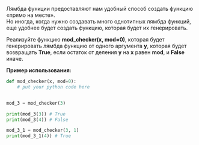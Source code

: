 Лямбда функции предоставляют нам удобный способ создать функцию «прямо на месте».  
Но иногда, когда нужно создавать много однотипных лямбда функций, еще удобнее будет 
создать функцию, которая будет их генерировать.

Реализуйте функцию **mod_checker(x, mod=0)**, которая будет генерировать лямбда функцию 
от одного аргумента **y**, которая будет возвращать **True**, если остаток от деления 
**y** на **x** равен **mod**, и **False** иначе.

**Пример использования:**
```python
def mod_checker(x, mod=0):
    # put your python code here


mod_3 = mod_checker(3)

print(mod_3(3)) # True
print(mod_3(4)) # False

mod_3_1 = mod_checker(3, 1)
print(mod_3_1(4)) # True
```